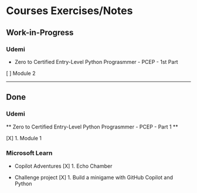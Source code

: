 # Courses Exercises/Notes

## Work-in-Progress

### Udemi

- Zero to Certified Entry-Level Python Prograsmmer - PCEP - 1st Part

[ ] Module 2

---

## Done

### Udemi 

** Zero to Certified Entry-Level Python Prograsmmer - PCEP - Part 1 **

[X] 1. Module 1

### Microsoft Learn

- Copilot Adventures
[X] 1. Echo Chamber

- Challenge project
[X] 1. Build a minigame with GitHub Copilot and Python
